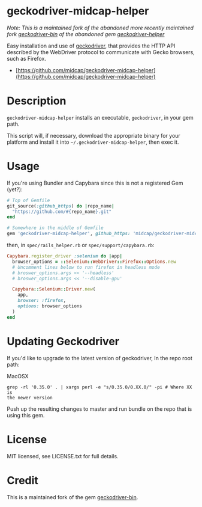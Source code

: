# geckodriver-midcap-helper

*Note: This is a maintained fork of the abandoned more recently maintained fork [geckodriver-bin](https://github.com/0rvar/geckodriver-bin) of the abandoned gem [geckodriver-helper](https://github.com/DevicoSolutions/geckodriver-helper)*


Easy installation and use of [geckodriver](https://github.com/mozilla/geckodriver), that provides the HTTP API 
described by the WebDriver protocol to communicate with Gecko browsers, such as Firefox.

* [https://github.com/midcap/geckodriver-midcap-helper](https://github.com/midcap/geckodriver-midcap-helper)


# Description

`geckodriver-midcap-helper` installs an executable, `geckodriver`, in your
gem path.

This script will, if necessary, download the appropriate binary for
your platform and install it into `~/.geckodriver-midcap-helper`, then exec
it.

# Usage

If you're using Bundler and Capybara since this is not a registered Gem
(yet?):

```ruby
# Top of Gemfile
git_source(:github_https) do |repo_name|
  "https://github.com/#{repo_name}.git"
end

# Somewhere in the middle of Gemfile
gem 'geckodriver-midcap-helper', github_https: 'midcap/geckodriver-midcap-helper'
```

then, in `spec/rails_helper.rb` or `spec/support/capybara.rb`:

```ruby
Capybara.register_driver :selenium do |app|
  browser_options = ::Selenium::WebDriver::Firefox::Options.new
  # Uncomment lines below to run firefox in headless mode
  # broswer_options.args << '--headless'
  # broswer_options.args << '--disable-gpu'

  Capybara::Selenium::Driver.new(
    app,
    browser: :firefox,
    options: browser_options
  )
end
```

# Updating Geckodriver

If you'd like to upgrade to the latest version of geckodriver,
In the repo root path:

MacOSX
```
grep -rl '0.35.0' . | xargs perl -e "s/0.35.0/0.XX.0/" -pi # Where XX is
the newer version
```

Push up the resulting changes to master and run bundle on the repo that
is using this gem.

# License

MIT licensed, see LICENSE.txt for full details.


# Credit

This is a maintained fork of the gem [geckodriver-bin](https://github.com/0rvar/geckodriver-bin).


